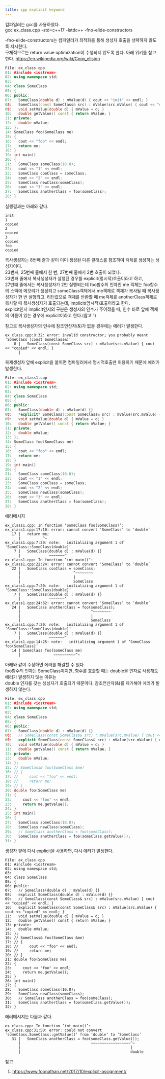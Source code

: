 ```yaml
---
title: cpp explicit keyword
---
```


컴파일러는 gcc를 사용하였다.  
gcc ex_class.cpp -std=c++17 -lstdc++ -fno-elide-constructors  
  
-fno-elide-constructors는 컴파일러가 최적화를 통해 생성자 호출을 생략하지 않도록 지시한다.  
구체적으로는 return value optimization이 수행되지 않도록 한다. 아래 위키를 참고한다.
https://en.wikipedia.org/wiki/Copy_elision  
  
```C++
File: ex_class.cpp
01: #include <iostream>
02: using namespace std;
03: 
04: class SomeClass
05: {
06: public:
07:   SomeClass(double d) : mValue(d) { cout << "init" << endl; }
08:   SomeClass(const SomeClass& src) : mValue(src.mValue) { cout << "copied" << endl; }
09:   void setValue(double d) { mValue = d; }
10:   double getValue() const { return mValue; }
11: private:
12:   double mValue;
13: };
14: SomeClass foo(SomeClass me)
15: {
16:   cout << "foo" << endl;
17:   return me;
18: }
19: int main()
20: {
21:   SomeClass someClass(10.0);
22:   cout << "1" << endl;
23:   SomeClass cooClass = someClass;
24:   cout << "2" << endl;
25:   SomeClass newClass(someClass);
26:   cout << "3" << endl;
27:   SomeClass anotherClass = foo(someClass);
28: }
```
실행결과는 아래와 같다.  
```
init
1
copied
2
copied
3
copied
foo
copied
```
복사생성자는 8번째 줄과 같이 이미 생성된 다른 클래스를 참조하여 객체를 생성하는 생성자이다.  
23번째, 25번째 줄에서 한 번, 27번째 줄에서 2번 호출이 되었다.  
23번째 줄에서 복사생성자가 실행된 경우를 explicit(명시적)호출이라고 하고,  
27번째 줄에서는 복사생성자가 2번 실행되는데 foo함수의 인자인 me 객체는 foo함수의 스택에 메모리가 생성되고 someClass객체에서 me객체로 객체가 복사될 때 복사생성자가 한 번 실행되고, 리턴값으로 객체를 반환할 때 me객체를 anotherClass객체로 복사할 때 복사생성자가 호출되는데, implicit(암시적)호출이라고 한다.  
explicit인지 implicit인지의 구분은 생성자의 인수가 주어졌을 때, 인수 바로 앞에 객체의 이름이 있는 경우에 explicit이라고 한다.(참고 1)

참고로 복사생성자의 인수에 참조연산자(&)가 없을 경우에는 에러가 발생한다.
```
ex_class.cpp:8:32: error: invalid constructor; you probably meant ‘SomeClass (const SomeClass&)’
    8 |   SomeClass(const SomeClass src) : mValue(src.mValue) { cout << "copied" << endl; }
      |
```

복제생성자 앞에 explicit을 붙이면 컴파일러에서 명시적호출만 허용하기 때문에 에러가 발생한다.  
```C++
File: ex_class1.cpp
01: #include <iostream>
02: using namespace std;
03: 
04: class SomeClass
05: {
06: public:
07:   SomeClass(double d) : mValue(d) {}
08:   *explicit* SomeClass(const SomeClass& src) : mValue(src.mValue) { cout << "copied" << endl; }
09:   void setValue(double d) { mValue = d; }
10:   double getValue() const { return mValue; }
11: private:
12:   double mValue;
13: };
14: SomeClass foo(SomeClass me)
15: {
16:   cout << "foo" << endl;
17:   return me;
18: }
19: int main()
20: {
21:   SomeClass someClass(10.0);
22:   cout << "1" << endl;
23:   SomeClass cooClass = someClass;
24:   cout << "2" << endl;
25:   SomeClass newClass(someClass);
26:   cout << "3" << endl;
27:   SomeClass anotherClass = foo(someClass);
28: }

```

에러메시지  
```
ex_class1.cpp: In function ‘SomeClass foo(SomeClass)’:
ex_class1.cpp:17:10: error: cannot convert ‘SomeClass’ to ‘double’
   17 |   return me;
      |          ^~
ex_class1.cpp:7:20: note:   initializing argument 1 of ‘SomeClass::SomeClass(double)’
    7 |   SomeClass(double d) : mValue(d) {}
      |             ~~~~~~~^
ex_class1.cpp: In function ‘int main()’:
ex_class1.cpp:22:24: error: cannot convert ‘SomeClass’ to ‘double’
   22 |   SomeClass cooClass = someClass;
      |                        ^~~~~~~~~
      |                        |
      |                        SomeClass
ex_class1.cpp:7:20: note:   initializing argument 1 of ‘SomeClass::SomeClass(double)’
    7 |   SomeClass(double d) : mValue(d) {}
      |             ~~~~~~~^
ex_class1.cpp:24:32: error: cannot convert ‘SomeClass’ to ‘double’
   24 |   SomeClass anotherClass = foo(someClass);
      |                                ^~~~~~~~~
      |                                |
      |                                SomeClass
ex_class1.cpp:7:20: note:   initializing argument 1 of ‘SomeClass::SomeClass(double)’
    7 |   SomeClass(double d) : mValue(d) {}
      |             ~~~~~~~^
ex_class1.cpp:14:25: note:   initializing argument 1 of ‘SomeClass foo(SomeClass)’
   14 | SomeClass foo(SomeClass me)
      |               ~~~~~~~~~~^~
```

아래와 같이 수정하면 에러를 해결할 수 있다.  
foo함수의 인자는 SomeClass이지만, 함수를 호출할 때는 double을 인자로 사용해도 에러가 발생하지 않는 이유는  
double 인자를 갖는 생성자가 호출되기 때문이다. 참조연산자(&)를 제거해야 에러가 발생하지 않는다.  
```C++
File: ex_class.cpp
01: #include <iostream>
02: using namespace std;
03: 
04: class SomeClass
05: {
06: public:
07:   SomeClass(double d) : mValue(d) {}
08:   // SomeClass(const SomeClass& src) : mValue(src.mValue) { cout << "copied" << endl; }
09:   explicit SomeClass(const SomeClass& src) : mValue(src.mValue) { cout << "copied" << endl; }
10:   void setValue(double d) { mValue = d; }
11:   double getValue() const { return mValue; }
12: private:
13:   double mValue;
14: };
15: // SomeClass& foo(SomeClass &me)
16: // {
17: //     cout << "foo" << endl;
18: //     return me;
19: // }
20: double foo(SomeClass me)
21: {
22:     cout << "foo" << endl;
23:     return me.getValue();
24: }
25: int main()
26: {
27:   SomeClass someClass(10.0);
28:   SomeClass newClass(someClass);
29:   // SomeClass anotherClass = foo(someClass);
30:   SomeClass anotherClass = foo(someClass.getValue());
31: }

```

생성자 앞에 다시 explicit을 사용하면, 다시 에러가 발생한다.
```
File: ex_class.cpp
01: #include <iostream>
02: using namespace std;
03: 
04: class SomeClass
05: {
06: public:
07:   // SomeClass(double d) : mValue(d) {}
08:   explicit SomeClass(double d) : mValue(d) {}
09:   // SomeClass(const SomeClass& src) : mValue(src.mValue) { cout << "copied" << endl; }
10:   explicit SomeClass(const SomeClass& src) : mValue(src.mValue) { cout << "copied" << endl; }
11:   void setValue(double d) { mValue = d; }
12:   double getValue() const { return mValue; }
13: private:
14:   double mValue;
15: };
16: // SomeClass& foo(SomeClass &me)
17: // {
18: //     cout << "foo" << endl;
19: //     return me;
20: // }
21: double foo(SomeClass me)
22: {
23:     cout << "foo" << endl;
24:     return me.getValue();
25: }
26: int main()
27: {
28:   SomeClass someClass(10.0);
29:   SomeClass newClass(someClass);
30:   // SomeClass anotherClass = foo(someClass);
31:   SomeClass anotherClass = foo(someClass.getValue());
32: }
```
에러메시지는 다음과 같다.
```
ex_class.cpp: In function ‘int main()’:
ex_class.cpp:31:50: error: could not convert ‘someClass.SomeClass::getValue()’ from ‘double’ to ‘SomeClass’
   31 |   SomeClass anotherClass = foo(someClass.getValue());
      |                                ~~~~~~~~~~~~~~~~~~^~
      |                                                  |
      |                                                  double
```

참고  
1. https://www.foonathan.net/2017/10/explicit-assignment/

